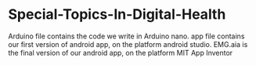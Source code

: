 # Special-Topics-In-Digital-Health

Arduino file contains the code we write in Arduino nano.
app file contains our first version of android app, on the platform android studio.
EMG.aia is the final version of our android app, on the platform MIT App Inventor
